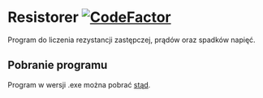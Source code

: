 # Resistorer [![CodeFactor](https://www.codefactor.io/repository/github/nircek/resistorer/badge)](https://www.codefactor.io/repository/github/nircek/resistorer)

Program do liczenia rezystancji zastępczej, prądów oraz spadków napięć.

## Pobranie programu

Program w wersji .exe można pobrać [stąd](https://github.com/Nircek/resistorer/releases/latest).
